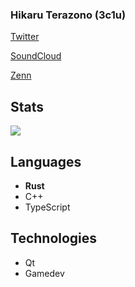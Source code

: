 ### Hikaru Terazono (3c1u)

[Twitter](https://twitter.com/murueka_misw)

[SoundCloud](https://soundcloud.com/murueka)

[Zenn](https://zenn.dev/3c1u)


<!-- ![冷泉院桐香](https://raw.githubusercontent.com/3c1u/3c1u/master/assets/tohka.jpg) -->

## Stats

[![](https://github-readme-stats.vercel.app/api?username=3c1u&count_private=true&show_icons=true)](https://github.com/anuraghazra/github-readme-stats)

## Languages

* **Rust**
* C++
* TypeScript

## Technologies

* Qt
* Gamedev
